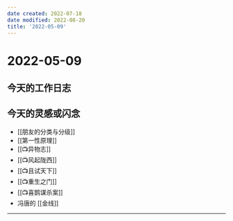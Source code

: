 ```yaml
---
date created: 2022-07-18
date modified: 2022-08-20
title: '2022-05-09'
---
```


# 2022-05-09

## 今天的工作日志

## 今天的灵感或闪念

- [[朋友的分类与分级]]
- [[第一性原理]]
- [[📺异物志]]
- [[📺风起陇西]]
- [[📺且试天下]]
- [[📺重生之门]]
- [[📺喜鹊谋杀案]]
- 冯唐的 [[金线]]
---
